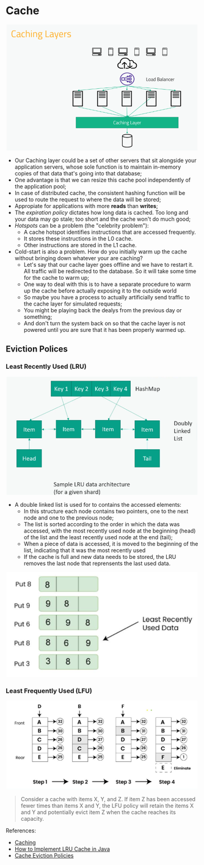 # Cache

<p align="center">
  <img alt="mock" width="500" src="images/caching_layer.png">
</p>

- Our Caching layer could be a set of other servers that sit alongside your application servers, whose sole function is to maintain in-memory copies of that data that's going into that database;
- One advantage is that we can resize this cache pool independently of the application pool;
- In case of distributed cache, the consistent hashing function will be used to route the request to where the data will be stored;
- Appropiate for applications with more **reads** than **writes**;
- The *expiration policy* dictates how long data is cached. Too long and your data may go stale; too short and the cache won't do much good;
- *Hotspots* can be a problem (the "celebrity problem"):
  - A cache hotspot identifies instructions that are accessed frequently.
  - It stores these instructions in the L0 cache.
  - Other instructions are stored in the L1 cache.
- Cold-start is also a problem. How do you initially warm up the cache without bringing down whatever your are caching?
  - Let's say that our cache layer goes offline and we have to restart it. All traffic will be redirected to the database. So it will take some time for the cache to warm up;
  - One way to deal with this is to have a separate procedure to warm up the cache before actually exposing it to the outside world
  - So maybe you have a process to actually artificially send traffic to the cache layer for simulated requests;
  - You might be playing back the dealys from the previous day or something;
  - And don't turn the system back on so that the cache layer is not powered until you are sure that it has been properly warmed up.

## Eviction Polices

### Least Recently Used (LRU)

<p align="center">
  <img alt="mock" width="500" src="images/LRU.png">
</p>

- A double linked list is used for to contains the accessed elements:
  - In this structure each node contains two pointers, one to the next node and one to the previous node;
  - The list is sorted according to the order in which the data was accessed, with the most recently used node at the beginning (head) of the list and the least recently used node at the end (tail);
  - When a piece of data is accessed, it is moved to the beginning of the list, indicating that it was the most recently used
  - If the cache is full and new data needs to be stored, the LRU removes the last node that reprensents the last used data.

<p align="center">
  <img alt="mock" width="500" src="images/LRU_2.png">
</p>

### Least Frequently Used (LFU)

<p align="center">
  <img alt="mock" width="500" src="images/LFU.png">
</p>

> Consider a cache with items X, Y, and Z. If item Z has been accessed fewer times than items X and Y, the LFU policy will retain the items X and Y and potentially evict item Z when the cache reaches its capacity.


References:
- [Caching](https://www.geeksforgeeks.org/caching-system-design-concept-for-beginners/#5-types-of-cache)
- [How to Implement LRU Cache in Java](https://www.baeldung.com/java-lru-cache)
- [Cache Eviction Policies](https://www.geeksforgeeks.org/cache-eviction-policies-system-design/#1-least-recently-usedlru)